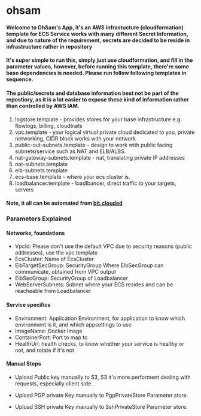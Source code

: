 # ohsam

#### Welcome to OhSam's App, it's an AWS infrastucture (cloudformation) template for ECS Service works with many different Secret Information, and due to nature of the requirement, secrets are decided to be reside in infrastructure rather in repository

#### It's super simple to run this, simply just use cloudformation, and fill in the parameter values, however, before running this template, there're some base dependencies is needed. Please run follow following templates in sequence.

#### The public/secrets and database information best not be part of the repostiory, as it is a lot easier to expose these kind of information rather than controlled by AWS IAM.

1. logstore.template - provides stores for your base infrastructure e.g. flowlogs, billing, cloudtrails 
2. vpc.template - your logical virtual private cloud dedicated to you, private networking, CIDR block works with your network 
3. public-out-subnets.template - design to work with public facing subnets/service such as NAT and ELB/ALBS.
4. nat-gateway-subnets.template - nat, translating private IP addresses
5. nat-subnets.template
6. elb-subnets.template
7. ecs-base.template - where your ecs cluster is.
8. loadbalancer.template - loadlbancer, direct traffic to your targets, servers

#### Note, it all can be automated from [bit.clouded](https://app.bitclouded.io/)

### Parameters Explained

#### Networks, foundations

* VpcId: Please don't use the default VPC due to security reasons (public addresses), use the vpc.template
* EcsCluster: Name of EcsCluster
* ElbTargetSecGroup: SecurityGroup Where ElbSecGroup can communicate, obtained from VPC output
* ElbSecGroup: SecurityGroup of Loadbalancer
* WebServerSubnets: Subnet where your ECS resides and can be reacheable from Loadbalancer

#### Service specifics

* Environment: Application Environment, for application to know which environment is it, and which appsettings to use
* ImageName: Docker Image
* ContainerPort: Port to map to
* HealthUrl: health checks, to know whether your service is healthy or not, and rotate if it's not

#### Manual Steps

* Upload Public key manually to S3, S3 it's more performent dealing with requests, especially client side.

* Upload PGP private Key manually to PgpPrivateStore Parameter store.

* Upload SSH private Key manually to SshPrivateStore Parameter store.


